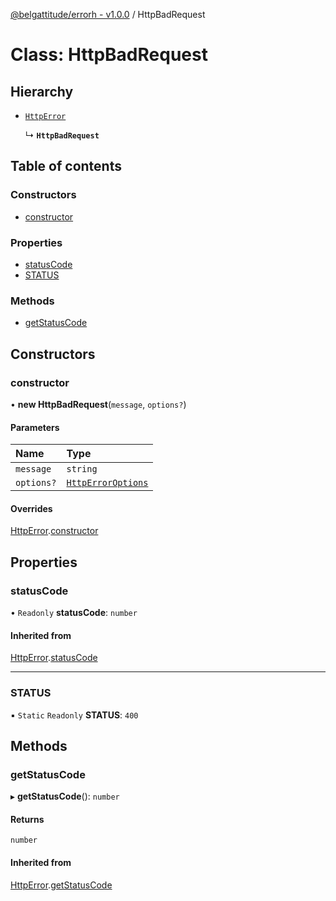 [@belgattitude/errorh - v1.0.0](../README.md) / HttpBadRequest

# Class: HttpBadRequest

## Hierarchy

- [`HttpError`](HttpError.md)

  ↳ **`HttpBadRequest`**

## Table of contents

### Constructors

- [constructor](HttpBadRequest.md#constructor)

### Properties

- [statusCode](HttpBadRequest.md#statuscode)
- [STATUS](HttpBadRequest.md#status)

### Methods

- [getStatusCode](HttpBadRequest.md#getstatuscode)

## Constructors

### constructor

• **new HttpBadRequest**(`message`, `options?`)

#### Parameters

| Name       | Type                                                |
| :--------- | :-------------------------------------------------- |
| `message`  | `string`                                            |
| `options?` | [`HttpErrorOptions`](../README.md#httperroroptions) |

#### Overrides

[HttpError](HttpError.md).[constructor](HttpError.md#constructor)

## Properties

### statusCode

• `Readonly` **statusCode**: `number`

#### Inherited from

[HttpError](HttpError.md).[statusCode](HttpError.md#statuscode)

---

### STATUS

▪ `Static` `Readonly` **STATUS**: `400`

## Methods

### getStatusCode

▸ **getStatusCode**(): `number`

#### Returns

`number`

#### Inherited from

[HttpError](HttpError.md).[getStatusCode](HttpError.md#getstatuscode)
